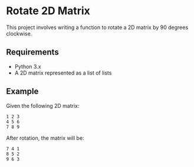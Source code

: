 # Rotate 2D Matrix

This project involves writing a function to rotate a 2D matrix by 90 degrees clockwise.

## Requirements

- Python 3.x
- A 2D matrix represented as a list of lists

## Example

Given the following 2D matrix:

```
1 2 3
4 5 6
7 8 9
```

After rotation, the matrix will be:

```
7 4 1
8 5 2
9 6 3
```
